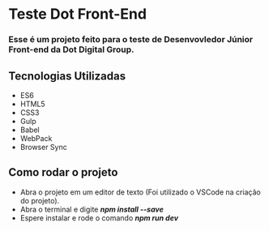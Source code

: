 # Teste Dot Front-End

### Esse é um projeto feito para o teste de Desenvovledor Júnior Front-end da Dot Digital Group.

## Tecnologias Utilizadas
- ES6
- HTML5
- CSS3
- Gulp
- Babel
- WebPack
- Browser Sync

## Como rodar o projeto
- Abra o projeto em um editor de texto (Foi utilizado o VSCode na criação do projeto).
- Abra o terminal e digite **_npm install --save_**
- Espere instalar e rode o comando **_npm run dev_**

